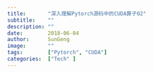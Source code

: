 ```yaml
---
title:       "深入理解Pytorch源码中的CUDA算子02"
subtitle:    ""
description: ""
date:        2018-06-04
author:      SunGeng
image:       ""
tags:        ["Pytorch", "CUDA"]
categories:  ["Tech" ]
---
```



